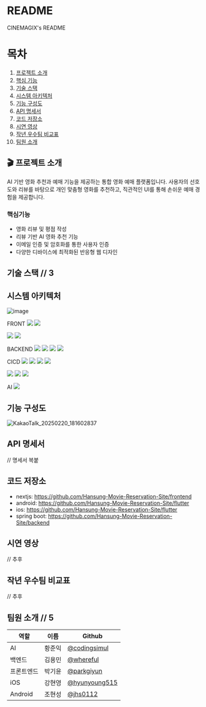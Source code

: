 # README
CINEMAGIX's README

# 목차

1. [프로젝트 소개](#프로젝트-소개)
2. [핵심 기능](#핵심기능)
3. [기술 스택](#기슬-스택)
4. [시스템 아키텍처](#시스템-아키텍처)
5. [기능 구성도](#기능-구성도)
6. [API 명세서](#api-명세서)
7. [코드 저장소](#코드-저장소)
8. [시연 영상](#시연-영상)
9. [작년 우수팀 비교표](#작년-우수팀-비교표)
10. [팀원 소개](#팀원-소개)


## 🎬 프로젝트 소개
AI 기반 영화 추천과 예매 기능을 제공하는 통합 영화 예매 플랫폼입니다.
사용자의 선호도와 리뷰를 바탕으로 개인 맞춤형 영화를 추천하고,
직관적인 UI를 통해 손쉬운 예매 경험을 제공합니다.

### 핵심기능

- 영화 리뷰 및 평점 작성
- 리뷰 기반 AI 영화 추천 기능
- 이메일 인증 및 암호화를 통한 사용자 인증
- 다양한 디바이스에 최적화된 반응형 웹 디자인

## 기술 스택 // 3
## 시스템 아키텍처
![image](https://github.com/user-attachments/assets/f9321763-e469-4833-8424-5acb75e95be4)

FRONT
<img src="https://img.shields.io/badge/Typescript-3178C6?style=flat-square&logo=Typescript&logoColor=white"/>
<img src="https://img.shields.io/badge/Next.js-000000?style=flat-square&logo=Next.js&logoColor=white"/>

<img src="https://img.shields.io/badge/dart-007396?style=flat-square&logo=dart&logoColor=white"/>
<img src="https://img.shields.io/badge/Flutter-02569B?style=flat-square&logo=flutter&logoColor=white"/>

BACKEND
<img src="https://img.shields.io/badge/springboot-FFCA28?style=flat-square&logo=springboot&logoColor=black"/>
<img src="https://img.shields.io/badge/MySQL-4479A1?style=flat-square&logo=MySQL&logoColor=white"/>
<img src="https://img.shields.io/badge/Firebase-FFCA28?style=flat-square&logo=firebase&logoColor=black"/>
<img src="https://img.shields.io/badge/socket-FFCA28?style=flat-square&logo=socket&logoColor=black"/>

CICD
<img src="https://img.shields.io/badge/amazonec2-FFCA28?style=flat-square&logo=amazonec2&logoColor=black"/>
<img src="https://img.shields.io/badge/amazonrds-FFCA28?style=flat-square&logo=amazonrds&logoColor=black"/>
<img src="https://img.shields.io/badge/amazonelasticache-FFCA28?style=flat-square&logo=amazonelasticache&logoColor=black"/>
<img src="https://img.shields.io/badge/amazonecr-FFCA28?style=flat-square&logo=amazonwebservices&logoColor=black"/>

<img src="https://img.shields.io/badge/Vercel-000000?style=flat-square&logo=Vercel&logoColor=white"/>
<img src="https://img.shields.io/badge/Docker-2496ED?style=flat-square&logo=Docker&logoColor=white"/>
<img src="https://img.shields.io/badge/githubactions-E34F26?style=for-the-badge&logo=githubactions&logoColor=white">

AI
<img src="https://img.shields.io/badge/openai-FFCA28?style=flat-square&logo=openai&logoColor=black"/>

## 기능 구성도
![KakaoTalk_20250220_181602837](https://github.com/user-attachments/assets/170c9a3b-94b3-45c0-821f-65ba4267df06)


## API 명세서
 // 명세서 복붙
## 코드 저장소
- nextjs: https://github.com/Hansung-Movie-Reservation-Site/frontend
- android: https://github.com/Hansung-Movie-Reservation-Site/flutter
- ios: https://github.com/Hansung-Movie-Reservation-Site/flutter
- spring boot: https://github.com/Hansung-Movie-Reservation-Site/backend
## 시연 영상
 // 추후
## 작년 우수팀 비교표
 // 추후
## 팀원 소개 // 5
|역할|이름|Github|
|------|---|---|
|AI|황준익|[@codingsimul](https://github.com/codingsimul)|
|백엔드|김용민|[@whereful](https://github.com/whereful)|
|프론트엔드|박기윤|[@parkgiyun](https://github.com/parkgiyun)|
|iOS|강현영|[@hyunyoung515](https://github.com/hyunyoung515)|
|Android|조현성|[@jhs0112](https://github.com/jhs0112)|
